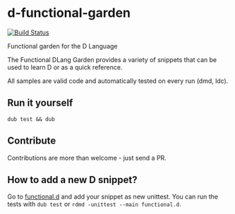 d-functional-garden
===================

[![Build Status](https://travis-ci.org/greenify/d-functional-garden.svg?branch=master)](https://travis-ci.org/greenify/d-functional-garden)

Functional garden for the D Language

The Functional DLang Garden provides a variety of snippets that can be used to learn D or as a quick reference.

All samples are valid code and automatically tested on every run (dmd, ldc).

Run it yourself
---------------

```
dub test && dub
```

Contribute
----------

Contributions are more than welcome - just send a PR.


How to add a new D snippet?
---------------------------

Go to [functional.d](https://github.com/greenify/d-functional-garden/blob/master/src/functional.d) and add your snippet as new unittest.
You can run the tests with `dub test` or `rdmd -unittest --main functional.d`.

